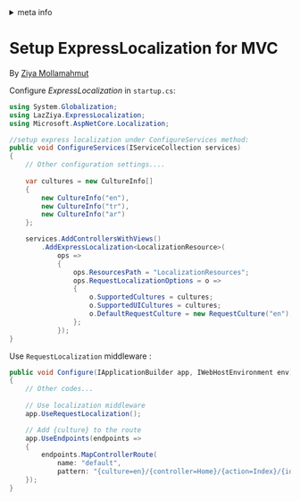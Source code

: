 <!-- meta tags details, will be assigned to meta tags inside header by js -->
<div id="meta-info">
<details><summary>meta info</summary>

> * Title: <i id="md-title">Setup ExpressLocalization for MVC</i>
> * Keywords: <i id="md-keywords">localization, asp.net-core, mvc</i>
> * Description: <i id="md-description">Learn how to setup ExpressLocalization for Asp.Net Core MVC.</i>
> * Author: <i id="md-author">Ziya Mollamahmut</i>
> * Date: <i id="md-date">27-Sep-2019</i>
> * Image: <i id="md-image">https://github.com/LazZiya/Docs/raw/master/LazZiya.ExpressLocalization/v3.0/images/lazziya-express-localization-logo.png</i>
> * Image-alt: <i id="md-image-alt">LazZiya.ExpressLocalization Logo</i>
> * Version: <i id="md-version">v3.0</i>

</details>
</div>

# Setup ExpressLocalization for MVC

By [Ziya Mollamahmut](https://github.com/LazZiya)

Configure _ExpressLocalization_ in `startup.cs`:
````csharp
using System.Globalization;
using LazZiya.ExpressLocalization;
using Microsoft.AspNetCore.Localization;

//setup express localization under ConfigureServices method:
public void ConfigureServices(IServiceCollection services)
{
    // Other configuration settings....
    
    var cultures = new CultureInfo[]
    {
        new CultureInfo("en"),
        new CultureInfo("tr"),
        new CultureInfo("ar")
    };

    services.AddControllersWithViews()
        .AddExpressLocalization<LocalizationResource>(
            ops =>
            {
                ops.ResourcesPath = "LocalizationResources";
                ops.RequestLocalizationOptions = o =>
                {
                    o.SupportedCultures = cultures;
                    o.SupportedUICultures = cultures;
                    o.DefaultRequestCulture = new RequestCulture("en");
                };
            });
}
````

Use `RequestLocalization` middleware :
````csharp
public void Configure(IApplicationBuilder app, IWebHostEnvironment env)
{
    // Other codes...
    
    // Use localization middleware
    app.UseRequestLocalization();

    // Add {culture} to the route
    app.UseEndpoints(endpoints =>
    {
        endpoints.MapControllerRoute(
            name: "default",
            pattern: "{culture=en}/{controller=Home}/{action=Index}/{id?}");
    });
}
````